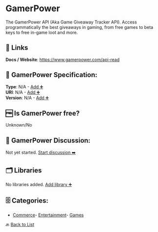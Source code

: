 # GamerPower

The GamerPower API (Aka Game Giveaway Tracker API). Access programmatically the best giveaways in gaming, from free games to beta keys to free in-game loot and more.

##  🔗 Links
**Docs / Website**: https://www.gamerpower.com/api-read

## 🧬 GamerPower Specification:
**Type**: N/A - [Add ➕](https://github.com/apis-list/apis-list/edit/main/apis/gamerpower/gamerpower.yaml)  
**URI**: N/A - [Add ➕](https://github.com/apis-list/apis-list/edit/main/apis/gamerpower/gamerpower.yaml)  
**Version**: N/A - [Add ➕](https://github.com/apis-list/apis-list/edit/main/apis/gamerpower/gamerpower.yaml)

## 🆓 Is GamerPower free?
 Unknown/No 

## 💬 GamerPower Discussion:
Not yet started. [Start discussion ➡️](https://github.com/apis-list/apis-list/discussions/new)

## 🗂️ Libraries

No libraries added. [Add library ➕](https://github.com/apis-list/apis-list/edit/main/apis/gamerpower/gamerpower.yaml)    


## 🗄️ Categories:
- [Commerce](https://github.com/apis-list/apis-list#commerce-)- [Entertainment](https://github.com/apis-list/apis-list#entertainment-)- [Games](https://github.com/apis-list/apis-list#games-)

🔙  [Back to List](https://github.com/apis-list/apis-list)
